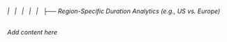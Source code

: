 ###### |   |   |   |   |   ├── Region-Specific Duration Analytics (e.g., US vs. Europe)

*Add content here*